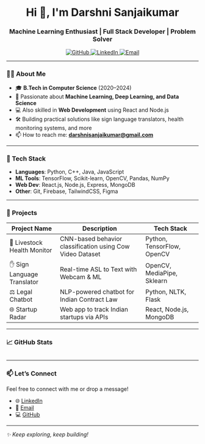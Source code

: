 <h1 align="center">Hi 👋, I'm Darshni Sanjaikumar</h1>
<h3 align="center">Machine Learning Enthusiast | Full Stack Developer | Problem Solver</h3>

<p align="center">
  <a href="https://github.com/darshnisanjaikumar">
    <img src="https://img.shields.io/badge/GitHub-black?logo=github&style=for-the-badge" alt="GitHub">
  </a>
  <a href="https://www.linkedin.com/in/darshni-sanjaikumar-448642253/">
    <img src="https://img.shields.io/badge/LinkedIn-blue?logo=linkedin&logoColor=white&style=for-the-badge" alt="LinkedIn">
  </a>
  <a href="mailto:darshnisanjaikumar@gmail.com">
    <img src="https://img.shields.io/badge/Email-red?logo=gmail&logoColor=white&style=for-the-badge" alt="Email">
  </a>
</p>

---

### 👩‍💻 About Me

- 🎓 **B.Tech in Computer Science** (2020–2024)
- 🧠 Passionate about **Machine Learning, Deep Learning, and Data Science**
- 💻 Also skilled in **Web Development** using React and Node.js
- 🛠️ Building practical solutions like sign language translators, health monitoring systems, and more
- 📫 How to reach me: **darshnisanjaikumar@gmail.com**

---

### 🚀 Tech Stack

- **Languages**: Python, C++, Java, JavaScript
- **ML Tools**: TensorFlow, Scikit-learn, OpenCV, Pandas, NumPy
- **Web Dev**: React.js, Node.js, Express, MongoDB
- **Other**: Git, Firebase, TailwindCSS, Figma

---

### 🧠 Projects

| Project Name               | Description                                                            | Tech Stack                           |
|---------------------------|------------------------------------------------------------------------|--------------------------------------|
| 🧠 Livestock Health Monitor | CNN-based behavior classification using Cow Video Dataset             | Python, TensorFlow, OpenCV           |
| ✋ Sign Language Translator | Real-time ASL to Text with Webcam & ML                                 | OpenCV, MediaPipe, Sklearn           |
| ⚖️ Legal Chatbot            | NLP-powered chatbot for Indian Contract Law                            | Python, NLTK, Flask                  |
| 🌐 Startup Radar            | Web app to track Indian startups via APIs                              | React, Node.js, MongoDB              |

---

### 📈 GitHub Stats


<div id="header" align="center">
  <img src="https://komarev.com/ghpvc/?username=DarshniSanjaikumar&style=for-the-badge&color=orange" alt=""/>
</div>

---

### 📫 Let’s Connect

Feel free to connect with me or drop a message!

- 🌐 [LinkedIn](https://www.linkedin.com/in/darshni-sanjaikumar-448642253/)
- 📧 [Email](mailto:darshnisanjaikumar@gmail.com)
- 💻 [GitHub](https://github.com/darshnisanjaikumar)

---

_✨ Keep exploring, keep building!_
